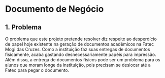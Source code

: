 # Documento de Negócio

## 1. Problema

O problema que este projeto pretende resolver diz respeito ao desperdício de papel hoje existente na geração de documentos acadêmicos na Fatec Mogi das Cruzes. Como a instituição faz suas entregas de documentos fisicamente, acaba gastando desnecessariamente papéis para impressão. Além disso, a entrega de documentos físicos pode ser um problema para os alunos que moram longe da instituição, pois precisam se deslocar até a Fatec para pegar o documento.
